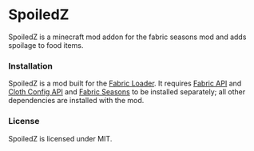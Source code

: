 # SpoiledZ
SpoiledZ is a minecraft mod addon for the fabric seasons mod and adds spoilage to food items.

### Installation
SpoiledZ is a mod built for the [Fabric Loader](https://fabricmc.net/). It requires [Fabric API](https://www.curseforge.com/minecraft/mc-mods/fabric-api) and [Cloth Config API](https://www.curseforge.com/minecraft/mc-mods/cloth-config) and [Fabric Seasons](https://www.curseforge.com/minecraft/mc-mods/fabric-seasons) to be installed separately; all other dependencies are installed with the mod.

### License
SpoiledZ is licensed under MIT.
